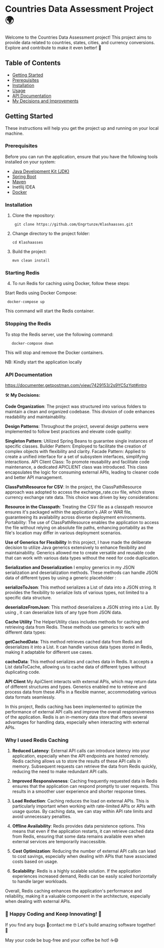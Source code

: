 # Countries Data Assessment Project 🌍

Welcome to the Countries Data Assessment project! This project aims to provide data related to countries, states, cities, and currency conversions. Explore and contribute to make it even better! 🚀

## Table of Contents

- [Getting Started](#getting-started)
- [Prerequisites](#prerequisites)
- [Installation](#installation)
- [Usage](#usage)
- [API Documentation](#api-documentation)
- [My Decisions and Improvements](#My-Decisions-and-Improvements)


## Getting Started

These instructions will help you get the project up and running on your local machine.

### Prerequisites
Before you can run the application, ensure that you have the following tools installed on your system:
- [Java Development Kit (JDK)](https://www.oracle.com/java/technologies/javase-downloads.html)
- [Spring Boot](https://spring.io/projects/spring-boot)
- [Maven](https://maven.apache.org/)
- Inetllij IDEA
- [Docker](https://www.docker.com/get-started)

### Installation

1. Clone the repository:

   ```shell
    git clone https://github.com/Engrtunze/Klashaasses.git
   ```

2. Change directory to the project folder:

   ```shell
   cd Klashaasses
   ```

3. Build the project:

   ```shell
   mvn clean install
   ```
### Starting Redis
4. To run Redis for caching using Docker, follow these steps:

Start Redis using Docker Compose:
  ```shell
   docker-compose up
   ```
This command will start the Redis container.

### Stopping the Redis
To stop the Redis server, use the following command:
```shell
   docker-compose down
   ```
This will stop and remove the Docker containers.

NB: Kindly start the application locally
### API Documentation

https://documenter.getpostman.com/view/7429153/2s9YC5zYqt#intro

🛠️ **My Decisions:**


**Code Organization**: The project was structured into various folders to maintain a clean and organized codebase. This division of code enhances readability and maintainability.

**Design Patterns**: Throughout the project, several design patterns were implemented to follow best practices and elevate code quality:

**Singleton Pattern**: Utilized Spring Beans to guarantee single instances of specific classes.
Builder Pattern: Employed to facilitate the creation of complex objects with flexibility and clarity.
Facade Pattern: Applied to create a unified interface for a set of subsystem interfaces, simplifying interactions.
API Client Class: To promote reusability and facilitate code maintenance, a dedicated APICLIENT class was introduced. This class encapsulates the logic for consuming external APIs, leading to cleaner code and better API management.

**ClassPathResource for CSV**: In the project, the ClassPathResource approach was adopted to access the exchange_rate.csv file, which stores currency exchange rate data. This choice was driven by key considerations:

**Resource in the Classpath**: Treating the CSV file as a classpath resource ensures it's packaged within the application's JAR or WAR file, guaranteeing its availability across diverse deployment environments.
Portability: The use of ClassPathResource enables the application to access the file without relying on absolute file paths, enhancing portability as the file's location may differ in various deployment scenarios.

**Use of Generics for Flexibility**
In this project, I have made the deliberate decision to utilize Java generics extensively to enhance flexibility and maintainability. Generics allowed me to create versatile and reusable code that can work with various data types without the need for code duplication.

**Serialization and Deserialization**
I employ generics in my JSON serialization and deserialization methods. These methods can handle JSON data of different types by using a generic placeholder <T>:

**serializeToJson**: This method serializes a List<T> of data into a JSON string. It provides the flexibility to serialize lists of various types, not limited to a specific data structure.

**deserializeFromJson**: This method deserializes a JSON string into a List<T>. By using <T>, it can deserialize lists of any type from JSON data.

**Cache Utility**
The HelperUtility class includes methods for caching and retrieving data from Redis. These methods use generics to work with different data types:

**getCachedData**: This method retrieves cached data from Redis and deserializes it into a List<T>. It can handle various data types stored in Redis, making it adaptable for different use cases.

**cacheData**: This method serializes and caches data in Redis. It accepts a List<T> dataToCache, allowing us to cache data of different types without duplicating code.

**API Client**
My ApiClient interacts with external APIs, which may return data of different structures and types. Generics enabled me to retrieve and process data from these APIs in a flexible manner, accommodating various data formats seamlessly.

In this project, Redis caching has been implemented to optimize the performance of external API calls and improve the overall responsiveness of the application. Redis is an in-memory data store that offers several advantages for handling data, especially when interacting with external APIs.

### Why I used Redis Caching

1. **Reduced Latency**: External API calls can introduce latency into your application, especially when the API endpoints are hosted remotely. Redis caching allows us to store the results of these API calls in memory. Subsequent requests can retrieve the data from Redis quickly, reducing the need to make redundant API calls.

2. **Improved Responsiveness**: Caching frequently requested data in Redis ensures that the application can respond promptly to user requests. This results in a smoother user experience and shorter response times.

3. **Load Reduction**: Caching reduces the load on external APIs. This is particularly important when working with rate-limited APIs or APIs with usage quotas. By caching data, we can stay within API rate limits and avoid unnecessary penalties.

4. **Offline Availability**: Redis provides data persistence options. This means that even if the application restarts, it can retrieve cached data from Redis, ensuring that some data remains available even when external services are temporarily inaccessible.

5. **Cost Optimization**: Reducing the number of external API calls can lead to cost savings, especially when dealing with APIs that have associated costs based on usage.

6. **Scalability**: Redis is a highly scalable solution. If the application experiences increased demand, Redis can be easily scaled horizontally to handle larger workloads.

Overall, Redis caching enhances the application's performance and reliability, making it a valuable component in the architecture, especially when dealing with external APIs.


### 🚀 Happy Coding and Keep Innovating! 🌟

If you find any bugs 🐛contact me 🤓 Let's build amazing software together! 🤖

May your code be bug-free and your coffee be hot! ☕😄

